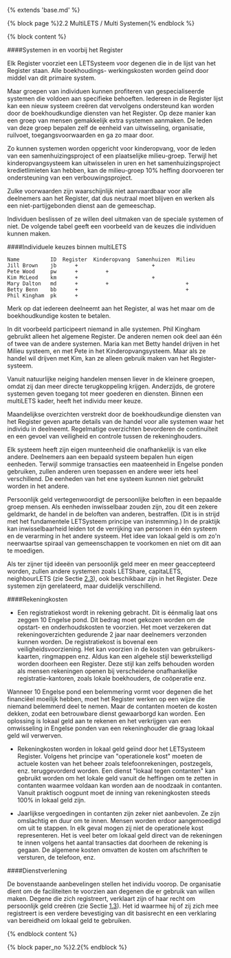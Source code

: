 {% extends 'base.md' %}

{% block page %}2.2 MultiLETS / Multi Systemen{% endblock %}

{% block content %}

####Systemen in en voorbij het Register

Elk Register voorziet een LETSysteem voor degenen die in de lijst van het Register staan.
Alle boekhoudings- werkingskosten worden geïnd door middel van dit primaire system.

Maar groepen van individuen kunnen profiteren van gespecialiseerde systemen die 
voldoen aan specifieke behoeften. Iedereen in de Register lijst kan een 
nieuw systeem creëren dat vervolgens ondersteund kan worden door 
de boekhoudkundige diensten van het Register.
Op deze manier kan een groep van mensen gemakkelijk extra
systemen aanmaken. De leden van deze groep bepalen zelf de eenheid van
uitwisseling, organisatie, ruilvoet, toegangsvoorwaarden en ga zo maar door.

Zo kunnen systemen worden opgericht voor kinderopvang, voor de leden van
een samenhuizingsproject of een plaatselijke milieu-groep. 
Terwijl het kinderopvangsysteem kan uitwisselen in uren en het 
samenhuizingsproject kredietlimieten kan hebben, kan de milieu-groep
10% heffing doorvoeren ter ondersteuning van een verbouwingsproject.

Zulke voorwaarden zijn waarschijnlijk niet aanvaardbaar voor alle deelnemers aan
het Register, dat dus neutraal moet blijven en werken als een niet-partijgebonden
dienst aan de gemeeschap.

Individuen beslissen of ze willen deel uitmaken van de speciale systemen of niet.
De volgende tabel geeft een voorbeeld van de keuzes die individuen kunnen maken.

####Individuele keuzes binnen multiLETS

    Name          ID  Register  Kinderopvang  Samenhuizen  Milieu
    Jill Brown    jb      +                        +
    Pete Wood     pw      +         +
    Kim McLeod    km      +                        +
    Mary Dalton   md      +         +                         +
    Betty Benn    bb      +                                   +
    Phil Kingham  pk      +

Merk op dat iedereen deelneemt aan het Register, al was het maar om de boekhoudkundige
kosten te betalen.

In dit voorbeeld participeert niemand in alle systemen. Phil Kingham gebruikt
alleen het algemene Register. De anderen nemen ook deel aan één of twee van de
andere systemen. Maria kan met Betty handel drijven in het Milieu systeem, en
met Pete in het Kinderopvangsysteem. Maar als ze handel wil drijven met Kim, kan ze
alleen gebruik maken van het Register-systeem.

Vanuit natuurlijke neiging handelen mensen liever in de kleinere groepen,
omdat zij dan meer directe terugkoppeling krijgen. Anderzijds, de grotere
systemen geven toegang tot meer goederen en diensten. Binnen een multiLETS
kader, heeft het individu meer keuze.

Maandelijkse overzichten verstrekt door de boekhoudkundige diensten van het Register geven
aparte details van de handel voor alle systemen waar het individu in deelneemt.
Regelmatige overzichten bevorderen de continuïteit en een gevoel van veiligheid
en controle tussen de rekeninghouders.

Elk systeem heeft zijn eigen munteenheid die onafhankelijk is van elke
andere. Deelnemers aan een bepaald systeem bepalen hun eigen eenheden.
Terwijl sommige transacties een maateenheid in Engelse ponden 
gebruiken, zullen anderen uren toepassen en andere weer iets heel 
verschillend. De eenheden van het ene systeem
kunnen niet gebruikt worden in het andere.

Persoonlijk geld vertegenwoordigt de persoonlijke beloften in een bepaalde groep
mensen. Als eenheden inwisselbaar zouden zijn, zou dit een zekere geldmarkt,
de handel in de beloften van anderen, bestraffen. (Dit is in strijd met het
fundamentele LETSysteem principe van instemming.) In de praktijk kan inwisselbaarheid
leiden tot de verrijking van personen in één systeem en de verarming
in het andere systeem. Het idee van lokaal geld is om zo'n neerwaartse spiraal 
van gemeenschappen te voorkomen en niet om dit aan te moedigen.

Als ter zijner tijd ideeën van persoonlijk geld meer en meer geaccepteerd worden, 
zullen andere systemen zoals LETShare, capitaLETS, neighbourLETS 
(zie Sectie [2.3](2.3.html)), ook beschikbaar zijn in het Register. 
Deze systemen zijn gerelateerd, maar duidelijk verschillend.

####Rekeningkosten

* Een registratiekost wordt in rekening gebracht. Dit is éénmalig laat ons zeggen
10 Engelse pond. Dit bedrag moet gekozen worden om de opstart- en onderhoudskosten
te voorzien. Het moet verzekeren dat rekeningoverzichten gedurende 2 jaar 
naar deelnemers verzonden kunnen worden. De registratiekost is bovenal 
een veiligheidsvoorziening.
Het kan voorzien in de kosten van gebruikers-kaarten, ringmappen enz. Aldus kan
een algehele stijl bewerkstelligd worden doorheen een Register. Deze stijl kan
zelfs behouden worden als mensen rekeningen openen bij verscheidene onafhankelijke
registratie-kantoren, zoals lokale boekhouders, de coöperatie enz.

Wanneer 10 Engelse pond een belemmering vormt voor degenen die het 
financiëel moeilijk hebben, moet het Register werken op een wijze die niemand 
belemmerd deel te nemen. Maar de contanten moeten de kosten dekken, zodat een
betrouwbare dienst gewaarborgd kan worden. Een oplossing is lokaal geld aan
te rekenen en het verkrijgen van een omwisseling in Engelse ponden van een rekeninghouder
die graag lokaal geld wil verwerven.

* Rekeningkosten worden in lokaal geld geïnd door het LETSysteem Register. Volgens het
principe van "operationele kost" moeten de actuele kosten van het beheer 
zoals telefoonrekeningen, postzegels, enz. teruggevorderd worden. 
Een dienst "lokaal tegen contanten" kan gebruikt worden om het lokale geld 
vanuit de heffingen om te zetten in contanten waarmee voldaan kan worden 
aan de noodzaak in contanten. Vanuit praktisch oogpunt moet de inning 
van rekeningkosten steeds 100% in lokaal geld zijn.

* Jaarlijkse vergoedingen in contanten zijn zeker niet aanbevolen. 
Ze zijn omslachtig en duur om te innen. Mensen worden erdoor aangemoedigd 
om uit te stappen. 
In elk geval mogen zij niet de operationele kost representeren. Het is 
veel beter om lokaal geld direct van de rekeningen 
te innen volgens het 
aantal transacties dat doorheen de rekening is gegaan. De algemene kosten
omvatten de kosten om afschriften te versturen, de telefoon, enz.

####Dienstverlening

De bovenstaande aanbevelingen stellen het individu voorop.
De organisatie dient om de faciliteiten te voorzien aan degenen die 
er gebruik van willen maken. 
Degene die zich registreert, verklaart zijn of haar recht om persoonlijk 
geld creëren (zie Sectie [1.3](1.3.html)). 
Het id waarmee hij of zij zich mee registreert is een verdere bevestiging
van dit basisrecht en een verklaring van bereidheid om lokaal geld te 
gebruiken. 

{% endblock content %}

{% block paper_no %}2.2{% endblock %}
